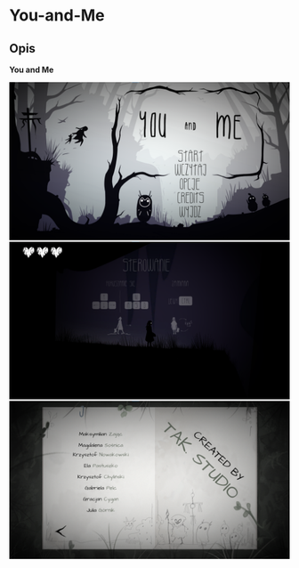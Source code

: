 # You-and-Me




## Opis
<strong>You and Me</strong> 



![You and Me](/Promo/promo_menu.png?raw=true "You and Me")
![You and Me](/Promo/promo_controls.png?raw=true "You and Me")
![You and Me](/Promo/promo_credits.png?raw=true "You and Me")